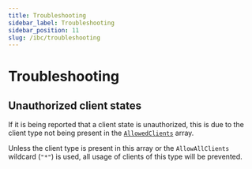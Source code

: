 ```yaml
---
title: Troubleshooting
sidebar_label: Troubleshooting
sidebar_position: 11
slug: /ibc/troubleshooting
---
```


# Troubleshooting

## Unauthorized client states

If it is being reported that a client state is unauthorized, this is due to the client type not being present
in the [`AllowedClients`](https://github.com/cosmos/ibc-go/blob/v6.0.0/modules/core/02-client/types/client.pb.go#L345) array.

Unless the client type is present in this array or the `AllowAllClients` wildcard (`"*"`) is used, all usage of clients of this type will be prevented.
